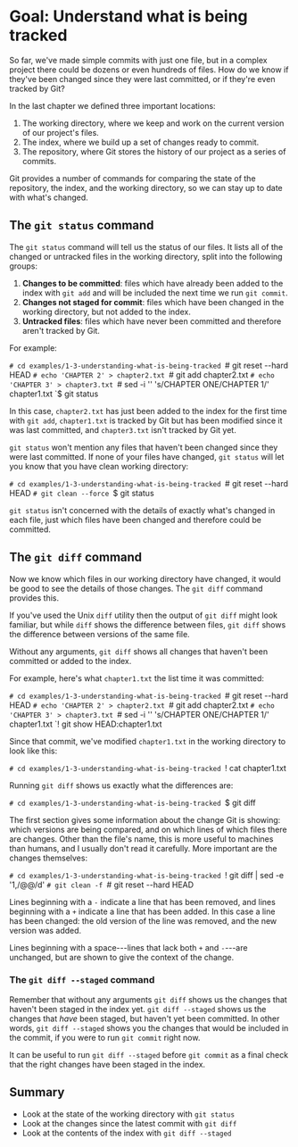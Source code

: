 # Goal: Understand what is being tracked

So far, we've made simple commits with just one file, but in a complex project
there could be dozens or even hundreds of files. How do we know if they've been
changed since they were last committed, or if they're even tracked by Git?

In the last chapter we defined three important locations:

1. The working directory, where we keep and work on the current version of our
   project's files.
2. The index, where we build up a set of changes ready to commit.
3. The repository, where Git stores the history of our project as a series of
   commits.

Git provides a number of commands for comparing the state of the repository, the
index, and the working directory, so we can stay up to date with what's changed.

## The `git status` command

The `git status` command will tell us the status of our files. It lists all of
the changed or untracked files in the working directory, split into the
following groups:

1. **Changes to be committed**: files which have already been added to
   the index with `git add` and will be included the next time we run `git
   commit`.
2. **Changes not staged for commit**: files which have been changed in
   the working directory, but not added to the index.
3. **Untracked files**: files which have never been committed and
   therefore aren't tracked by Git.

For example:

`# cd examples/1-3-understanding-what-is-being-tracked
`# git reset --hard HEAD
`# echo 'CHAPTER 2' > chapter2.txt
`# git add chapter2.txt
`# echo 'CHAPTER 3' > chapter3.txt
`# sed -i '' 's/CHAPTER ONE/CHAPTER 1/' chapter1.txt
`$ git status

In this case, `chapter2.txt` has just been added to the index for the first time
with `git add`, `chapter1.txt` is tracked by Git but has been modified since it
was last committed, and `chapter3.txt` isn't tracked by Git yet.

`git status` won't mention any files that haven't been changed since they were
last committed. If none of your files have changed, `git status` will let you
know that you have clean working directory:

`# cd examples/1-3-understanding-what-is-being-tracked
`# git reset --hard HEAD
`# git clean --force
`$ git status

 `git status` isn't concerned with the details of exactly what's
changed in each file, just which files have been changed and therefore could be
committed.

## The `git diff` command

Now we know which files in our working directory have changed, it would be good
to see the details of those changes. The `git diff` command provides this.

If you've used the Unix `diff` utility then the output of `git diff` might look
familiar, but while `diff` shows the difference between
files, `git diff` shows the difference between versions of the same file.

Without any arguments, `git diff` shows all changes that haven't been committed
or added to the index.

For example, here's what `chapter1.txt` the list time it was committed:

`# cd examples/1-3-understanding-what-is-being-tracked
`# git reset --hard HEAD
`# echo 'CHAPTER 2' > chapter2.txt
`# git add chapter2.txt
`# echo 'CHAPTER 3' > chapter3.txt
`# sed -i '' 's/CHAPTER ONE/CHAPTER 1/' chapter1.txt
`! git show HEAD:chapter1.txt

Since that commit, we've modified `chapter1.txt` in the working directory to
look like this:

`# cd examples/1-3-understanding-what-is-being-tracked
`! cat chapter1.txt

Running `git diff` shows us exactly what the differences are:

`# cd examples/1-3-understanding-what-is-being-tracked
`$ git diff

The first section gives some information about the change Git is showing: which
versions are being compared, and on which lines of which files there are
changes. Other than the file's name, this is more useful to machines than
humans, and I usually don't read it carefully. More important are the changes
themselves:

`# cd examples/1-3-understanding-what-is-being-tracked
`! git diff | sed -e '1,/@@/d'
`# git clean -f
`# git reset --hard HEAD

Lines beginning with a `-` indicate a line that has been removed, and lines
beginning with a `+` indicate a line that has been added. In this case a line
has been changed: the old version of the line was removed, and the new version
was added.

Lines beginning with a space---lines that lack both `+` and `-`---are
unchanged, but are shown to give the context of the change.

### The `git diff --staged` command

Remember that without any arguments `git diff` shows us the changes that haven't
been staged in the index yet. `git diff --staged` shows us the changes that
*have* been staged, but haven't yet been committed. In other words, `git diff
--staged` shows you the changes that would be included in the commit, if you
were to run `git commit` right now.

It can be useful to run `git diff --staged` before `git commit` as a final check
that the right changes have been staged in the index.

## Summary

* Look at the state of the working directory with `git status`
* Look at the changes since the latest commit with `git diff`
* Look at the contents of the index with `git diff --staged`
